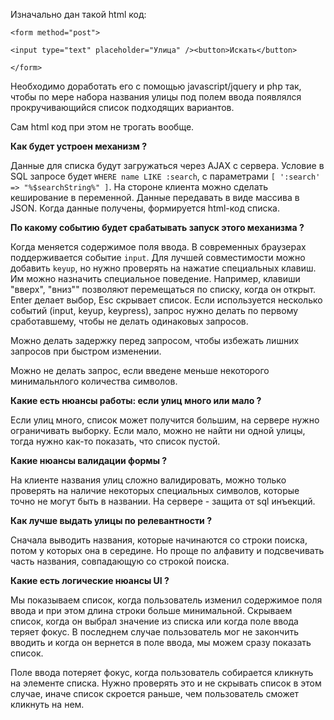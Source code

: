 Изначально дан такой html код:
```
<form method="post">

<input type="text" placeholder="Улица" /><button>Искать</button>

</form>
```
Необходимо доработать его с помощью javascript/jquery и php так, чтобы по мере набора названия улицы под полем ввода появлялся прокручивающийся список подходящих вариантов.

Сам html код при этом не трогать вообще.

**Как будет устроен механизм ?**

Данные для списка будут загружаться через AJAX с сервера. Условие в SQL запросе будет `WHERE name LIKE :search`, с параметрами `[ ':search'  => "%$searchString%" ]`. На стороне клиента можно сделать кеширование в переменной. Данные передавать в виде массива в JSON. Когда данные получены, формируется html-код списка.

**По какому событию будет срабатывать запуск этого механизма ?**

Когда меняется содержимое поля ввода. В современных браузерах поддерживается событие `input`. Для лучшей совместимости можно добавить `keyup`, но нужно проверять на нажатие специальных клавиш. Им можно назначить специальное поведение. Например, клавиши "вверх", "вниз"" позволяют перемещаться по списку, когда он открыт. Enter делает выбор, Esc скрывает список. Если используется несколько событий (input, keyup, keypress), запрос нужно делать по первому сработавшему, чтобы не делать одинаковых запросов.

Можно делать задержку перед запросом, чтобы избежать лишних запросов при быстром изменении.

Можно не делать запрос, если введене меньше некоторого минимальнлого количества символов.

**Какие есть нюансы работы: если улиц много или мало ?**

Если улиц много, список может получится большим, на сервере нужно ограничивать выборку. Если мало, можно не найти ни одной улицы, тогда нужно как-то показать, что список пустой.

**Какие нюансы валидации формы ?**

На клиенте названия улиц сложно валидировать, можно только проверять на наличие некоторых специальных символов, которые точно не могут быть в названии. На сервере - защита от sql инъекций.

**Как лучше выдать улицы по релевантности ?**

Сначала выводить названия, которые начинаются со строки поиска, потом у которых она в середине. Но проще по алфавиту и подсвечивать часть названия, совпадающую со строкой поиска.

**Какие есть логические нюансы UI ?**

Мы показываем список, когда пользователь изменил содержимое поля ввода и при этом длина строки больше минимальной. Скрываем список, когда он выбрал значение из списка или когда поле ввода теряет фокус. В последнем случае пользователь мог не закончить вводить и когда он вернется в поле ввода, мы можем сразу показать список.

 Поле ввода потеряет фокус, когда пользователь собирается кликнуть на элементе списка. Нужно проверять это и не скрывать список в этом случае, иначе список скроется раньше, чем пользователь сможет кликнуть на нем.
